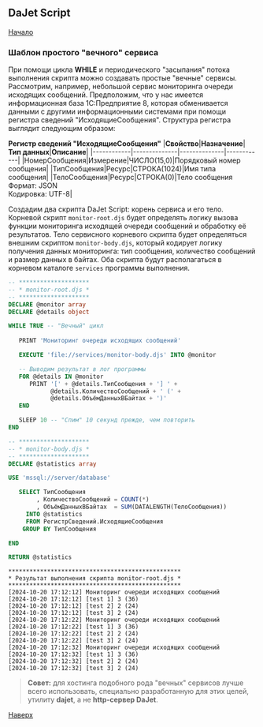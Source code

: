 ## DaJet Script

[Начало](https://github.com/zhichkin/dajet/tree/main/doc/dajet-script/README.md)

### Шаблон простого "вечного" сервиса

При помощи цикла **WHILE** и периодического "засыпания" потока выполнения скрипта можно создавать простые "вечные" сервисы. Рассмотрим, например, небольшой сервис мониторинга очереди исходящих сообщений. Предположим, что у нас имеется информационная база 1С:Предприятие 8, которая обменивается данными с другими информационными системами при помощи регистра сведений "ИсходящиеСообщения". Структура регистра выглядит следующим образом:

**Регистр сведений "ИсходящиеСообщения"**
|**Свойство**|**Назначение**|**Тип данных**|**Описание**|
|------------|--------------|--------------|------------|
|НомерСообщения|Измерение|ЧИСЛО(15,0)|Порядковый номер сообщения|
|ТипСообщения|Ресурс|СТРОКА(1024)|Имя типа сообщения|
|ТелоСообщения|Ресурс|СТРОКА(0)|Тело сообщения<br>Формат: JSON<br>Кодировка: UTF-8|

Создадим два скрипта DaJet Script: корень сервиса и его тело. Корневой скрипт ```monitor-root.djs``` будет определять логику вызова функции мониторинга исходящей очереди сообщений и обработку её результатов. Тело сервисного корневого скрипта будет определяться внешним скриптом ```monitor-body.djs```, который кодирует логику получения данных мониторинга: тип сообщения, количество сообщений и размер данных в байтах. Оба скрипта будут располагаться в корневом каталоге ```services``` программы выполнения.

```SQL
-- ********************
-- * monitor-root.djs *
-- ********************
DECLARE @monitor array
DECLARE @details object

WHILE TRUE -- "Вечный" цикл
   
   PRINT 'Мониторинг очереди исходящих сообщений'

   EXECUTE 'file://services/monitor-body.djs' INTO @monitor

   -- Выводим результат в лог программы
   FOR @details IN @monitor
      PRINT '[' + @details.ТипСообщения + '] ' +
            @details.КоличествоСообщений + ' (' +
            @details.ОбъёмДанныхВБайтах + ')'
   END

   SLEEP 10 -- "Спим" 10 секунд прежде, чем повторить
END
```

```SQL
-- ********************
-- * monitor-body.djs *
-- ********************
DECLARE @statistics array

USE 'mssql://server/database'

   SELECT ТипСообщения
        , КоличествоСообщений = COUNT(*)
        , ОбъёмДанныхВБайтах  = SUM(DATALENGTH(ТелоСообщения))
     INTO @statistics
     FROM РегистрСведений.ИсходящиеСообщения
    GROUP BY ТипСообщения

END

RETURN @statistics
```

```
*************************************************
* Результат выполнения скрипта monitor-root.djs *
*************************************************
[2024-10-20 17:12:12] Мониторинг очереди исходящих сообщений
[2024-10-20 17:12:12] [test 1] 3 (36)
[2024-10-20 17:12:12] [test 2] 2 (24)
[2024-10-20 17:12:12] [test 3] 2 (24)
[2024-10-20 17:12:22] Мониторинг очереди исходящих сообщений
[2024-10-20 17:12:22] [test 1] 3 (36)
[2024-10-20 17:12:22] [test 2] 2 (24)
[2024-10-20 17:12:22] [test 3] 2 (24)
[2024-10-20 17:12:32] Мониторинг очереди исходящих сообщений
[2024-10-20 17:12:32] [test 1] 3 (36)
[2024-10-20 17:12:32] [test 2] 2 (24)
[2024-10-20 17:12:32] [test 3] 2 (24)
```

> **Совет:** для хостинга подобного рода "вечных" сервисов лучше всего использовать, специально разработанную для этих целей, утилиту **dajet**, а не **http-сервер DaJet**.

[Наверх](#шаблон-простого-вечного-сервиса)
